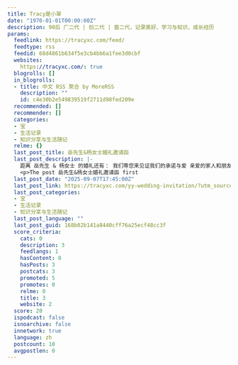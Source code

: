 ```yaml
---
title: Tracy是小翠
date: "1970-01-01T00:00:00Z"
description: 90后 厂二代 | 创二代 | 窗二代，记录美好、学习与知识、成长经历
params:
  feedlink: https://tracyxc.com/feed/
  feedtype: rss
  feedid: 68d4861b634f5e3cb4bb6a1fee3d0cbf
  websites:
    https://tracyxc.com/: true
  blogrolls: []
  in_blogrolls:
  - title: 中文 RSS 聚合 by MoreRSS
    description: ""
    id: c4e30b2e549839519f2711d98fed209e
  recommended: []
  recommender: []
  categories:
  - 宝
  - 生活记录
  - 知识分享与生活随记
  relme: {}
  last_post_title: 岳先生&杨女士婚礼邀请函
  last_post_description: |-
    距离 岳先生 & 杨女士 的婚礼还有： 我们等您来见证我们的承诺与爱 亲爱的家人和朋友们： 我们要结 […]
    <p>The post 岳先生&杨女士婚礼邀请函 first
  last_post_date: "2025-09-07T17:45:00Z"
  last_post_link: https://tracyxc.com/yy-wedding-invitation/?utm_source=rss&utm_medium=rss&utm_campaign=yy-wedding-invitation
  last_post_categories:
  - 宝
  - 生活记录
  - 知识分享与生活随记
  last_post_language: ""
  last_post_guid: 168b02b141a8440cff76a25ecf48cc3f
  score_criteria:
    cats: 0
    description: 3
    feedlangs: 1
    hasContent: 0
    hasPosts: 3
    postcats: 3
    promoted: 5
    promotes: 0
    relme: 0
    title: 3
    website: 2
  score: 20
  ispodcast: false
  isnoarchive: false
  innetwork: true
  language: zh
  postcount: 10
  avgpostlen: 0
---
```


